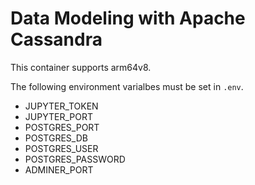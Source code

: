 # Data Modeling with Apache Cassandra

This container supports arm64v8.


The following environment varialbes must be set in `.env`.
* JUPYTER_TOKEN
* JUPYTER_PORT
* POSTGRES_PORT
* POSTGRES_DB
* POSTGRES_USER
* POSTGRES_PASSWORD
* ADMINER_PORT
